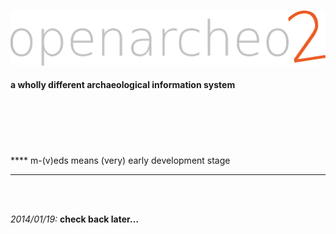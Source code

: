 ![##openarcheo2](oa2_v0_main/WebFolder/images/oa2_hlogo_1024.gif)
#### a wholly different archaeological information system
<br>
<br>
<br>
<br>
<br>
****
	 m-(v)eds means (very) early development stage

****
<br>
<br>

*2014/01/19:* **check back later…**
